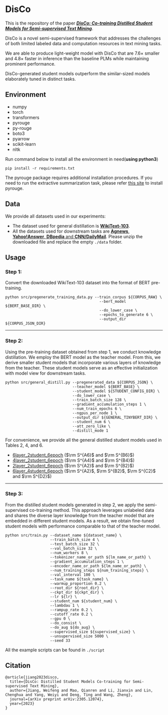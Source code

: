 
# DisCo
This is the repository of the paper ***[DisCo: Co-training Distilled Student Models for Semi-supervised Text Mining](https://arxiv.org/abs/2305.12074)***.

DisCo is a novel semi-supervised framework that addresses the challenges of both limited labeled data and computation resources in text mining tasks. 

We are able to produce light-weight model with DisCo that are 7.6&times; smaller and 4.8&times; faster in inference than the baseline PLMs while maintaining prominent performance.

DisCo-generated student models outperform the similar-sized models elaborately tuned in distinct tasks.

## Environment

- numpy
- torch
- transformers
- pyrouge
- py-rouge
- boto3
- pyarrow
- scikit-learn
- nltk

Run command below to install all the environment in need(**using python3**)

```shell
pip install -r requirements.txt
```

The pyrouge package requires additional installation procedures. If you need to run the extractive summarization task, please refer [this site](https://stackoverflow.com/questions/45894212/installing-pyrouge-gets-error-in-ubuntu) to install pyrouge.

## Data

We provide all datasets used in our experiments:

- The dataset used for general distillation is **[WikiText-103](https://huggingface.co/datasets/wikitext)**.
- All the datasets used for downstream tasks are [**Agnews**, **Yahoo!Answer**, **DBpedia** and **CNN/DailyMail**](https://drive.google.com/file/d/1skFKn8GQKWbh7JL3dnuavcP69Vp5tk4z/view?usp=sharing). Please unzip the downloaded file and replace the empty ```./data``` folder.

## Usage

### Step 1:

Convert the downloaded WikiText-103 dataset into the format of BERT pre-training.

```shell
python src/pregenerate_training_data.py --train_corpus ${CORPUS_RAW} \
                                          --bert_model ${BERT_BASE_DIR} \
                                          --do_lower_case \
                                          --epochs_to_generate 6 \
                                          --output_dir ${CORPUS_JSON_DIR}
```

-----

### Step 2:

Using the pre-training dataset obtained from step 1, we conduct knowledge distillation. We employ the BERT model as the teacher model. From this, we derive smaller student models that incorporate various layers of knowledge from the teacher. These student models serve as an effective initialization with model view for downstream tasks.

```shell
python src/general_distill.py --pregenerated_data ${CORPUS_JSON} \
                              --teacher_model ${BERT_BASE} \
                              --student_model ${STUDENT_CONFIG_DIR} \
                              --do_lower_case \
                              --train_batch_size 128 \
                              --gradient_accumulation_steps 1 \
                              --num_train_epochs 6 \
                              --ngpus_per_node 1 \
                              --output_dir ${GENERAL_TINYBERT_DIR} \
                              --student_num 6 \
                              --att_zero_like \
                              --distill_mode 1
```

For convenience, we provide all the general distilled student models used in Tables 2, 4, and 6.

- [6layer_2student_6epoch](https://drive.google.com/file/d/1WoG0Ga5xxIhrGjKjqJsjnzsxGMWHqs-u/view?usp=sharing) ($\rm S^{A6}$ and $\rm S^{B6}$)
- [4layer_2student_6epoch](https://drive.google.com/file/d/1iddkeU41YI-t4JAtzK85dvIe0yvatEOJ/view?usp=sharing) ($\rm S^{A4}$ and $\rm S^{B4}$)
- [2layer_2student_6epoch](https://drive.google.com/file/d/12e70V80uwwi-9ZJ0mJTpX_fQtc5X1FV4/view?usp=sharing) ($\rm S^{A2}$ and $\rm S^{B2}$)
- [6layer_4student_6epoch](https://drive.google.com/file/d/15d01WSy505OZHpqsE3NCaGYz7X56chnj/view?usp=sharing) ($\rm S^{A2}$,  $\rm S^{B2}$, $\rm S^{C2}$ and $\rm S^{D2}$)

-----

### Step 3:

From the distilled student models generated in step 2, we apply the semi-supervised co-training method. This approach leverages unlabeled data and shares the diverse layer knowledge from the teacher model that are embedded in different student models. As a result, we obtain fine-tuned student models with performance comparable to that of the teacher model.

```shell
python src/train.py --dataset_name ${dataset_name} \
                    --train_batch_size 4 \
                    --test_batch_size 32 \
                    --val_batch_size 32 \
                    --num_workers 8 \
                    --tokenizer_name_or_path ${lm_name_or_path} \
                    --gradient_accumulation_steps 1 \
                    --encoder_name_or_path ${lm_name_or_path} \
                    --num_training_steps ${num_training_steps} \
                    --val_interval 100 \
                    --task_name ${task_name} \
                    --warmup_proportion 0.2 \
                    --root_dir ${root_dir} \
                    --ckpt_dir ${ckpt_dir} \
                    --lr ${lr} \
                    --student_num ${student_num} \
                    --lambdau 1 \
                    --rampup_rate 0.2 \
                    --cutoff_rate 0.2 \
                    --gpu 0 \
                    --do_consist \
                    --do_aug ${do_aug} \
                    --supervised_size ${supervised_size} \
                    --unsupervised_size 5000 \
                    --seed 33
```

All the example scripts can be found in `./script`

## Citation

```
@article{jiang2023disco,
  title={DisCo: Distilled Student Models Co-training for Semi-supervised Text Mining},
  author={Jiang, Weifeng and Mao, Qianren and Li, Jianxin and Lin, Chenghua and Yang, Weiyi and Deng, Ting and Wang, Zheng},
  journal={arXiv preprint arXiv:2305.12074},
  year={2023}
}
```
